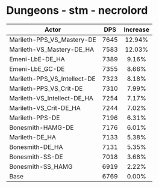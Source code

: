 # Dungeons - stm - necrolord
| Actor | DPS | Increase |
|---|:---:|:---:|
|Marileth-PPS_VS_Mastery-DE|7645|12.94%|
|Marileth-VS_Mastery-DE_HA|7583|12.03%|
|Emeni-LbE-DE_HA|7389|9.16%|
|Emeni-LbE_GC-DE|7355|8.66%|
|Marileth-PPS_VS_Intellect-DE|7323|8.18%|
|Marileth-PPS_VS_Crit-DE|7310|7.99%|
|Marileth-VS_Intellect-DE_HA|7254|7.17%|
|Marileth-VS_Crit-DE_HA|7244|7.02%|
|Marileth-PPS-DE|7196|6.31%|
|Bonesmith-HAMG-DE|7176|6.01%|
|Marileth-DE_HA|7133|5.38%|
|Bonesmith-DE_HA|7131|5.35%|
|Bonesmith-SS-DE|7018|3.68%|
|Bonesmith-SS_HAMG|6919|2.22%|
|Base|6769|0.00%|
